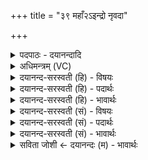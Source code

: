 +++
title = "३९ महाँ२ऽइन्द्रो नृवदा"

+++
<details><summary>पदपाठः - दयानन्दादि</summary>

म॒हान्। इन्द्रः॑। नृ॒वदिति॑ नृ॒ऽवत्। आ। च॒र्ष॒णि॒प्रा इति॑ चर्षणि॒ऽप्राः। उ॒त। द्वि॒बर्हा॒ इति॑ द्वि॒बर्हाः॑। अ॒मि॒नः। सहो॑भि॒रिति॒ सहः॑ऽभिः। अ॒स्म॒द्र्य᳖क्। वा॒वृ॒धे॒। व॒वृ॒ध॒ इति॑ ववृधे। वी॒र्य्या᳖य। उ॒रुः। पृ॒थुः। सुकृ॑त॒ इति॒ सुऽकृ॑तः। क॒र्तृभि॒रिति॑ क॒र्तृ॒ऽभिः॑। भू॒त्। उ॒प॒या॒मगृ॑हीत॒ इत्यु॑पया॒मऽगृ॑हीतः। अ॒सि॒। म॒हे॒न्द्रायेति॑ महाऽइ॒न्द्रा॑य। त्वा॒। ए॒षः। ते॒। योनिः॑। म॒हे॒न्द्रायेति॑ महाऽइ॒न्द्राय॑। त्वा॒। ३९।
</details>

<details><summary>अधिमन्त्रम् (VC)</summary>

- प्रजापतिर्देवता
- भरद्वाज ऋषिः
- भुरिक् पङ्क्तिः, साम्नी त्रिष्टुप्
- धैवतः
</details>

<details><summary>दयानन्द-सरस्वती (हि) - विषयः</summary>

अब ईश्वर अपने गुणों का उपदेश अगले मन्त्र में करता है ॥
</details>

<details><summary>दयानन्द-सरस्वती (हि) - पदार्थः</summary>

पदार्थान्वयभाषाः -  हे भगवन् जगदीश्वर ! जिस कारण आप (उपयामगृहीतः) योगाभ्यास से ग्रहण करने के योग्य (असि) हैं, इससे (महेन्द्राय) अत्यन्त उत्तम ऐश्वर्य के लिये हम लोग (त्वा) आपकी उपासना करते हैं (उत) और जिससे (ते) आपकी (एषः) यह उपासना हमारे लिये (योनिः) कल्याण का कारण है, इससे (त्वा) तुम को (महेन्द्राय) परमैश्वर्य्य पाने के लिये हम सेवन करते हैं, जो (महान्) सर्वोत्तम अत्यन्त पूज्य (नृवत्) मनुष्यों के तुल्य (आ) अच्छे प्रकार (चर्षणिप्राः) सब मनुष्यों को सुखों से परिपूर्ण करने (द्विबर्हाः) व्यवहार और परमार्थ के ज्ञान को बढ़ानेवाले दो प्रकार के ज्ञान से संयुक्त (अस्मद्र्यक्) हम सब प्राणियों को अपनी सर्वज्ञता से जाननेवाले (अमिनः) अतुल पराक्रमयुक्त (उरुः) बहुत (पृथुः) विस्तारयुक्त (कर्त्तृभिः) अच्छे कर्म्म करनेवाले जीवों ने (सुकृतः) अच्छे कर्म्म करनेवाले के समान ग्रहण किये हुए और (इन्द्रः) अत्यन्त उत्कृष्ट ऐश्वर्य्यवाले आप हैं, उन्हीं का आश्रय किये हुए समस्त हम लोग (सहोभिः) अच्छे-अच्छे बलों के साथ (वीर्य्याय) परम उत्तम बल की प्राप्ति के लिये (वावृधे) दृढ़ उत्साहयुक्त होते हैं ॥३९॥
</details>

<details><summary>दयानन्द-सरस्वती (हि) - भावार्थः</summary>

भावार्थभाषाः -  इस मन्त्र में उपमालङ्कार है। ईश्वर का आश्रय न करके कोई भी मनुष्य प्रजा की रक्षा नहीं कर सकता। जैसे ईश्वर सनातन न्याय का आश्रय करके सब जीवों को सुख देता है, वैसे ही राजा को भी चाहिये कि प्रजा को अपनी न्याय व्यवस्था से सुख देवे ॥३९॥
</details>

<details><summary>दयानन्द-सरस्वती (सं) - विषयः</summary>

अथेश्वरः स्वगुणानाह ॥
</details>

<details><summary>दयानन्द-सरस्वती (सं) - पदार्थः</summary>

पदार्थान्वयभाषाः -  हे भगवन् जगदीश्वर ! यतस्त्वमुपयामगृहीतोऽसि तस्मान्महेन्द्राय त्वा वयमुपास्महे, उतापि यतस्ते तवैष योनिरस्ति, तस्मात् त्वां महेन्द्राय वयं सेवामहे। यो महान् नृवदाचर्षणिप्रा द्विबर्हास्मद्र्यङ् अमिन उरुः पृथुः कर्तृभिः सह सुकृत इन्द्रो भूत्। तमेवाश्रितः सर्वो जनः सहोभिः सह वीर्य्याय वावृधे ॥३९॥
</details>

<details><summary>दयानन्द-सरस्वती (सं) - भावार्थः</summary>

भावार्थभाषाः -  अत्रोपमालङ्कारः। ईश्वरमनाश्रित्य कश्चिदपि पुरुषः प्रजाः पालयितुं न शक्नोति। यथेश्वरः शाश्वतं न्यायमाश्रित्य सर्वान् प्राणिनः सुखयति, तथैव राजापि सर्वान् तर्पयेत् ॥३९॥
</details>

<details><summary>सविता जोशी ← दयानन्दः (म) - भावार्थः</summary>

भावार्थभाषाः -  या मंत्रात उपमालंकार आहे. ईश्वराचा आश्रय न घेता कोणीही प्रजेचे रक्षण करू शकत नाही. जसा परमेश्वर सदैव न्यायी असून, सर्व जीवांना सुखी करतो तसे राजानेही प्रजेला आपल्या न्यायव्यवस्थेने सुखी करावे.
</details>